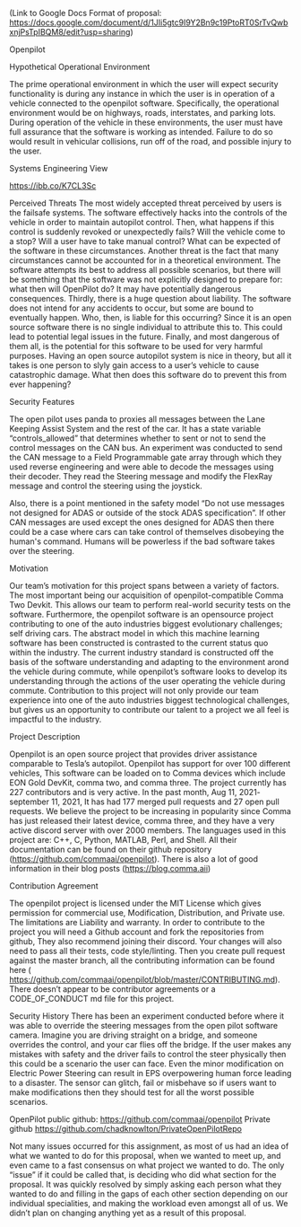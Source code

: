 (Link to Google Docs Format of proposal: https://docs.google.com/document/d/1JIi5gtc9I9Y2Bn9c19PtoRT0SrTvQwbxnjPsTpIBQM8/edit?usp=sharing)

Openpilot

Hypothetical Operational Environment

The prime operational environment in which the user will expect security functionality is during any instance in which the user is in operation of a vehicle connected to the openpilot software. Specifically, the operational environment would be on highways, roads, interstates, and parking lots. During operation of the vehicle in these environments, the user must have full assurance that the software is working as intended. Failure to do so would result in vehicular collisions, run off of the road, and possible injury to the user.

Systems Engineering View

https://ibb.co/K7CL3Sc

Perceived Threats
The most widely accepted threat perceived by users is the failsafe systems. The software effectively hacks into the controls of the vehicle in order to maintain autopilot control. Then, what happens if this control is suddenly revoked or unexpectedly fails? Will the vehicle come to a stop? Will a user have to take manual control? What can be expected of the software in these circumstances. Another threat is the fact that many circumstances cannot be accounted for in a theoretical environment. The software attempts its best to address all possible scenarios, but there will be something that the software was not explicitly designed to prepare for: what then will OpenPilot do? It may have potentially dangerous consequences. Thirdly, there is a huge question about liability. The software does not intend for any accidents to occur, but some are bound to eventually happen. Who, then, is liable for this occurring? Since it is an open source software there is no single individual to attribute this to. This could lead to potential legal issues in the future. Finally, and most dangerous of them all, is the potential for this software to be used for very harmful purposes. Having an open source autopilot system is nice in theory, but all it takes is one person to slyly gain access to a user’s vehicle to cause catastrophic damage. What then does this software do to prevent this from ever happening?


Security Features

The open pilot uses panda to proxies all messages between the Lane Keeping Assist System and the rest of the car. It has a state variable “controls_allowed” that determines whether to sent or not to send the control messages on the CAN bus. An experiment was conducted to send the CAN message to a Field Programmable gate array through which they used reverse engineering and were able to decode the messages using their decoder. They read the Steering message and modify the FlexRay message and control the steering using the joystick.

Also, there is a point mentioned in the safety model “Do not use messages not designed for ADAS or outside of the stock ADAS specification”. If other CAN messages are used except the ones designed for ADAS then there could be a case where cars can take control of themselves disobeying the human's command. Humans will be powerless if the bad software takes over the steering.

Motivation

Our team’s motivation for this project spans between a variety of factors. The most important being our acquisition of openpilot-compatible Comma Two Devkit. This allows our team to perform real-world security tests on the software. Furthermore, the openpilot software is an opensource project contributing to one of the auto industries biggest evolutionary challenges; self driving cars. The abstract model in which this machine learning software has been constructed is contrasted to the current status quo within the industry. The current industry standard is constructed off the basis of the software understanding and adapting to the environment arond the vehicle during commute, while openpilot’s software looks to develop its understanding through the actions of the user operating the vehicle during commute. Contribution to this project will not only provide our team experience into one of the auto industries biggest technological challenges, but gives us an opportunity to contribute our talent to a project we all feel is impactful to the industry.  

Project Description

Openpilot is an open source project that provides driver assistance comparable to Tesla’s autopilot. Openpilot has support for over 100 different vehicles, This software can be loaded on to Comma devices which include EON Gold DevKit, comma two, and comma three. The project currently has 227 contributors and is very active. In the past month, Aug 11, 2021- september 11, 2021, It has had 177 merged pull requests and 27 open pull requests. We believe the project to be increasing in popularity since Comma has just released their latest device, comma three, and they have a very active discord server with over 2000 members. The languages used in this project are: C++, C, Python, MATLAB, Perl, and Shell. All their documentation can be found on their github repository (https://github.com/commaai/openpilot). There is also a lot of good information in their blog posts (https://blog.comma.aii)  

Contribution Agreement

The openpilot project is licensed under the MIT License which gives permission for commercial use, Modification, Distribution, and Private use. The limitations are Liability and warranty. In order to contribute to the project you will need a Github account and fork the repositories from github, They also recommend joining their discord. Your changes will also need to pass all their tests, code style/linting. Then you create pull request against the master branch, all the contributing information can be found here ( https://github.com/commaai/openpilot/blob/master/CONTRIBUTING.md). There doesn’t appear to be contributor agreements or a CODE_OF_CONDUCT md file for this project. 

Security History
There has been an experiment conducted before where it was able to override the steering messages from the open pilot software camera. Imagine you are driving straight on a bridge, and someone overrides the control, and your car flies off the bridge. If the user makes any mistakes with safety and the driver fails to control the steer physically then this could be a scenario the user can face. Even the minor modification on Electric Power Steering can result in EPS overpowering human force leading to a disaster. The sensor can glitch, fail or misbehave so if users want to make modifications then they should test for all the worst possible scenarios. 

OpenPilot public github: https://github.com/commaai/openpilot
Private github https://github.com/chadknowlton/PrivateOpenPilotRepo 

Not many issues occurred for this assignment, as most of us had an idea of what we wanted to do for this proposal, when we wanted to meet up, and even came to a fast consensus on what project we wanted to do. The only “issue” if it could be called that, is deciding who did what section for the proposal. It was quickly resolved by simply asking each person what they wanted to do and filling in the gaps of each other section depending on our individual specialities, and making the workload even amongst all of us. We didn’t plan on changing anything yet as a result of this proposal.
